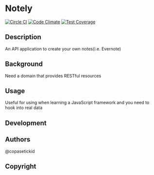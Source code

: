 # Notely
[![Circle CI](https://circleci.com/gh/copasetickid/notely.svg?style=svg)](https://circleci.com/gh/copasetickid/notely)
[![Code Climate](https://codeclimate.com/github/copasetickid/notely/badges/gpa.svg)](https://codeclimate.com/github/copasetickid/notely)
[![Test Coverage](https://codeclimate.com/github/copasetickid/notely/badges/coverage.svg)](https://codeclimate.com/github/copasetickid/notely)

## Description
  An API application to create your own notes(i.e. Evernote)
## Background
  Need a domain that provides RESTful resources 

## Usage
  Useful for using when learning a JavaScript framework and you need to hook into real data

## Development

## Authors
@copasetickid

## Copyright
